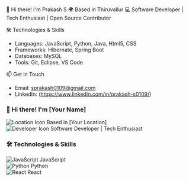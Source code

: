 👋 Hi there! I'm Prakash S
🌍 Based in Thiruvallur
💻 Software Developer | Tech Enthusiast | Open Source Contributor

🛠️ Technologies & Skills
- Languages: JavaScript, Python, Java, Html5, CSS
- Frameworks: Hibernate, Spring Boot
- Databases:  MySQL
- Tools: Git, Eclipse, VS Code

📫 Get in Touch
- Email: sprakash0109@gmail.com
- LinkedIn: (https://www.linkedin.com/in/prakash-s0109/)

### 👋 Hi there! I'm [Your Name]

![Location Icon](https://img.icons8.com/ios-filled/50/000000/worldwide-location.png) Based in [Your Location]  
![Developer Icon](https://img.icons8.com/ios-filled/50/000000/software-development.png) Software Developer | Tech Enthusiast

### 🛠️ Technologies & Skills

![JavaScript](https://img.icons8.com/color/48/000000/javascript.png) JavaScript  
![Python](https://img.icons8.com/color/48/000000/python.png) Python  
![React](https://img.icons8.com/office/40/000000/react.png) React
